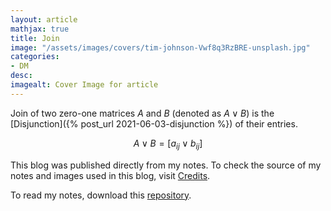 ```yaml
---
layout: article
mathjax: true
title: Join
image: "/assets/images/covers/tim-johnson-Vwf8q3RzBRE-unsplash.jpg"
categories:
- DM
desc:   
imagealt: Cover Image for article
---
```


Join of two zero-one matrices $A$ and $B$ (denoted as $A \vee B$) is the [Disjunction]({% post_url 2021-06-03-disjunction %}) of their entries.





















































































































































































































































































































































































































$$A \vee B = [a_{ij} \vee b_{ij}]$$





















































































































































































































































































































































































































This blog was published directly from my notes.
To check the source of my notes and images used in this blog, visit <a href="/credits.html" target="_blank">Credits</a>.

To read my notes, download this <a href="https://github.com/bovem/CS" target="blank">repository</a>.